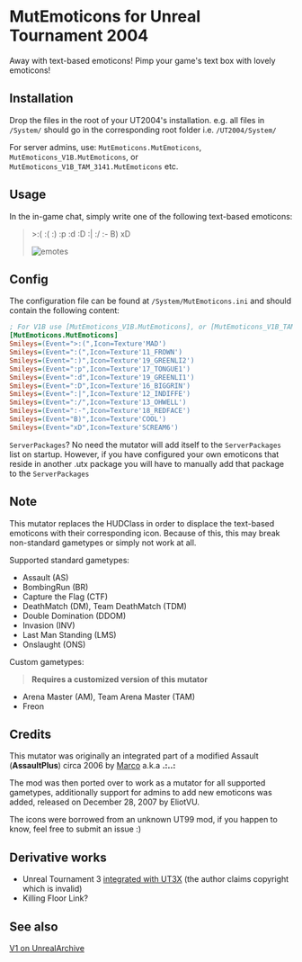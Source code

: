# MutEmoticons for Unreal Tournament 2004

Away with text-based emoticons! Pimp your game's text box with lovely emoticons!

## Installation

Drop the files in the root of your UT2004's installation. e.g. all files in ```/System/``` should go in the corresponding root folder i.e. ```/UT2004/System/```

For server admins, use: ```MutEmoticons.MutEmoticons```, ```MutEmoticons_V1B.MutEmoticons```, or ```MutEmoticons_V1B_TAM_3141.MutEmoticons``` etc.

## Usage

In the in-game chat, simply write one of the following text-based emoticons:

> \>:( :( :) :p :d :D :| :/ :- B) xD
>
> ![emotes](https://user-images.githubusercontent.com/808593/224518850-488f00c1-94b5-4ef7-a5c9-a520d6dde736.png)

## Config

The configuration file can be found at ```/System/MutEmoticons.ini``` and should contain the following content:

```ini
; For V1B use [MutEmoticons_V1B.MutEmoticons], or [MutEmoticons_V1B_TAM_3141.MutEmoticons]
[MutEmoticons.MutEmoticons]
Smileys=(Event=">:(",Icon=Texture'MAD')
Smileys=(Event=":(",Icon=Texture'11_FROWN')
Smileys=(Event=":)",Icon=Texture'19_GREENLI2')
Smileys=(Event=":p",Icon=Texture'17_TONGUE1')
Smileys=(Event=":d",Icon=Texture'19_GREENLI1')
Smileys=(Event=":D",Icon=Texture'16_BIGGRIN')
Smileys=(Event=":|",Icon=Texture'12_INDIFFE')
Smileys=(Event=":/",Icon=Texture'13_OHWELL')
Smileys=(Event=":-",Icon=Texture'18_REDFACE')
Smileys=(Event="B)",Icon=Texture'COOL')
Smileys=(Event="xD",Icon=Texture'SCREAM6')
```

```ServerPackages```? No need the mutator will add itself to the ```ServerPackages``` list on startup.
However, if you have configured your own emoticons that reside in another .utx package you will have to manually add that package to the ```ServerPackages```

## Note

This mutator replaces the HUDClass in order to displace the text-based emoticons with their corresponding icon. Because of this, this may break non-standard gametypes or simply not work at all.

Supported standard gametypes:
* Assault (AS)
* BombingRun (BR)
* Capture the Flag (CTF)
* DeathMatch (DM), Team DeathMatch (TDM)
* Double Domination (DDOM)
* Invasion (INV)
* Last Man Standing (LMS)
* Onslaught (ONS)

Custom gametypes:
> **Requires a customized version of this mutator**
* Arena Master (AM), Team Arena Master (TAM)
* Freon

## Credits

This mutator was originally an integrated part of a modified Assault (**AssaultPlus**) circa 2006 by [Marco](https://github.com/Marco888) a.k.a **.:..:**

The mod was then ported over to work as a mutator for all supported gametypes, additionally support for admins to add new emoticons was added, released on December 28, 2007 by EliotVU.

The icons were borrowed from an unknown UT99 mod, if you happen to know, feel free to submit an issue :)

## Derivative works

* Unreal Tournament 3 [integrated with UT3X](https://github.com/xtremexp/UT3X) (the author claims copyright which is invalid)
* Killing Floor Link?

## See also

[V1 on UnrealArchive](https://unrealarchive.org/mutators/unreal-tournament-2004/M/mutemoticonsv1_147952ac.html)
